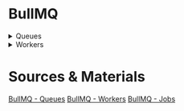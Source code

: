 # BullMQ


<details>
  <summary>Queues</summary>


### Auto-Removal of Jobs

- **Default Behavior**: Completed and failed jobs are stored in special sets (`completed` and `failed`) for review.
- **Auto-Removal Options**: Use `removeOnComplete` and `removeOnFail` to automatically delete jobs once they are finalized.
- **Remove All Jobs**: Set `removeOnComplete` and `removeOnFail` to `true` to delete all jobs immediately after they complete or fail.
- **Limit Retention by Count**: Specify a maximum number of jobs to keep, e.g., 1000 completed and 5000 failed jobs.
- **Limit Retention by Age**: Use `age` (in seconds) to keep jobs for a specific duration, with an optional `count` to limit the total number of jobs.
- **Lazy Removal**: Jobs are only removed when new jobs complete or fail, triggering the auto-removal process.

```javascript
await myQueue.add(
  "test",
  { foo: "bar" },
  {
    removeOnComplete: {
      age: 3600, // keep up to 1 hour
      count: 1000, // keep up to 1000 jobs
    },
    removeOnFail: {
      age: 24 * 3600, // keep up to 24 hours
    },
  }
);
```

### Adding jobs in bulk

```javascript
import { Queue } from 'bullmq';

const queue = new Queue('paint');

const name = 'jobName';
const jobs = await queue.addBulk([
  { name, data: { paint: 'car' } },
  { name, data: { paint: 'house' } },
  { name, data: { paint: 'boat' } },
]);
//This call can only succeed or fail, and all or none of the jobs will be added.
```

### Global Concurrency

```javascript
import { Queue } from 'bullmq';

await queue.setGlobalConcurrency(4);
const globalConcurrency = await queue.getGlobalConcurrency();

// When a concurrency level is chosen for workers, it will not override the global one; instead, it will be set as the maximum number of jobs that can be processed by a given worker in parallel, but never exceeding the global concurrency level.
```

### Removing Jobs

1. #### Drain Method: ####
    - When the queue is drained, all jobs that are **waiting** or **delayed** are removed.
    - Jobs that are **active**, **waiting for children**, **completed**, or **failed** remain unaffected.
    - **Parent jobs** within the drained queue:
      - Stay in the `waiting-children` status if they have pending children.
      - Are removed if they do not have any pending children.
    - **Parent jobs** in different queues:
      - Remain in `waiting-children` status if they have pending children in other queues.
      - Are moved to the `wait` status if they do not have pending children in other queues.
          
    ```javascript
    import { Queue } from 'bullmq';
      
    const queue = new Queue('paint');
      
   await queue.drain();
   ```

3. #### Clean Methos: ###
   
   - **Grace Period (60000 ms / 1 minute):**
     - Jobs older than this period will be considered for removal.
   - **Max Number of Jobs (1000):**
     - Maximum number of jobs to clean.
   - **Job State ('paused'):**
     - Only jobs in the 'paused' state will be cleaned.
     
   ```javascript
   import { Queue } from 'bullmq';
   
   const queue = new Queue('paint');
   
   const deletedJobIds = await queue.clean(
   60000, // 1 minute - grace period (jobs older than this are considered for removal)
   1000, // max number of jobs to clean
   'paused', // job state to clean
   );
   ```

5. #### Obliterate Method: ####
   - Completely obliterates a queue and all of its contents.
  
   ```javascript
   import { Queue } from 'bullmq';
   
   const queue = new Queue('paint');
   
   await queue.obliterate();
   ```

</details>

<details>
  <summary>Workers</summary>

  ### Auto-Removal of Jobs
  ### Concurrency
  ```javascript
    import { Worker, Job } from 'bullmq';
      
    const worker = new Worker(
    queueName,
    async (job: Job) => {
      // Do something with job
      return 'some value';
    },
    { concurrency: 50 },
    );
  ```
  ### Graceful shutdown
  
  - Use `await worker.close();` to perform a graceful shutdown.
  - This method waits for all current jobs to be processed or failed.
  - If the shutdown fails or is incomplete, pending jobs will be marked as stalled and can be processed by other workers.


  ### Pausing Queues 

  - **Global Queue Pause**: 
    - Prevents all workers from picking up new jobs from the queue.
    - Workers currently processing jobs will finish those jobs before idling.
  
  - **Global Pause Method**: 
    - Use `await myQueue.pause();` to pause the queue globally.
  
  - **Local Worker Pause**: 
    - Pauses a specific worker instance locally.
    - The worker will finish processing current jobs but won't start any new ones.
  
  - **Local Pause Method**: 
    - Use `await myWorker.pause();` to pause a worker locally, waiting for all current jobs to complete (or fail).
  
  - **Immediate Pause**: 
    - To pause a worker immediately without waiting for current jobs to finish, use `await myWorker.pause(true);`.


</details>



# Sources & Materials
[BullMQ - Queues](https://docs.bullmq.io/guide/queues)
[BullMQ - Workers](https://docs.bullmq.io/guide/workers)
[BullMQ - Jobs](https://docs.bullmq.io/guide/jobs)

